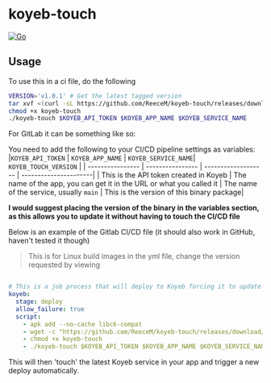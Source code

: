 # koyeb-touch

[![Go](https://github.com/ReeceM/koyeb-touch/actions/workflows/go.yml/badge.svg)](https://github.com/ReeceM/koyeb-touch/actions/workflows/go.yml)

## Usage

To use this in a ci file, do the following

```bash
VERSION='v1.0.1' # Get the latest tagged version
tar xvf <(curl -sL https://github.com/ReeceM/koyeb-touch/releases/download/$VERSION/koyeb-touch-$VERSION-linux-amd64.tar.gz)
chmod +x koyeb-touch
./koyeb-touch $KOYEB_API_TOKEN $KOYEB_APP_NAME $KOYEB_SERVICE_NAME
```

For GitLab it can be something like so:

You need to add the following to your CI/CD pipeline settings as variables:
|`KOYEB_API_TOKEN` | `KOYEB_APP_NAME` | `KOYEB_SERVICE_NAME`| `KOYEB_TOUCH_VERSION` |
| ---------------- | ---------------- | ------------------- | ----------------------|
| This is the API token created in Koyeb | The name of the app, you can get it in the URL or what you called it | The name of the service, usually `main` | This is the version of this binary package|

**I would suggest placing the version of the binary in the variables section, as this allows you to update it without having to touch the CI/CD file**

Below is an example of the Gitlab CI/CD file (it should also work in GitHub, haven't tested it though)

> This is for Linux build images in the yml file, change the version requested by viewing 

```yml

# This is a job process that will deploy to Koyeb forcing it to update the image and re-deploy
koyeb:
  stage: deploy
  allow_failure: true
  script:
    - apk add --no-cache libc6-compat
    - wget -c "https://github.com/ReeceM/koyeb-touch/releases/download/$KOYEB_TOUCH_VERSION/koyeb-touch-$KOYEB_TOUCH_VERSION-linux-amd64.tar.gz" -O - | tar -xz -C .
    - chmod +x koyeb-touch
    - ./koyeb-touch $KOYEB_API_TOKEN $KOYEB_APP_NAME $KOYEB_SERVICE_NAME
```

This will then 'touch' the latest Koyeb service in your app and trigger a new deploy automatically.
